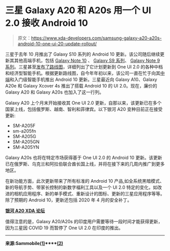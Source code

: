 # 三星 Galaxy A20 和 A20s 用一个 UI 2.0 接收 Android 10

> 原文：<https://www.xda-developers.com/samsung-galaxy-a20-a20s-android-10-one-ui-20-update-rollout/>

三星于去年 10 月推出了 Galaxy S10 系列的 Android 10 更新。该公司随后继续更新其其他高端手机，包括 [Galaxy Note 10](https://www.xda-developers.com/samsung-confirms-android-10-beta-coming-soon-galaxy-note-10/) 、 [Galaxy S9 系列](https://www.xda-developers.com/samsung-opens-an-android-10-beta-with-one-ui-2-0-for-the-galaxy-s9-s9/)、 [Galaxy Note 9 系列](https://www.xda-developers.com/samsung-opens-one-ui-2-android-10-beta-galaxy-note-9-korea/)。三星甚至[发布了路线图](https://www.xda-developers.com/samsung-reveals-one-ui-2-0-android-10-update-schedule-galaxy-smartphones/)，详细列出了它计划更新到 One UI‌ 2.0 的各种中档和经济型智能手机。根据更新路线图，自今年年初以来，该公司一直在忙于向其[中端](https://www.xda-developers.com/samsung-starts-rolling-out-android-10-with-one-ui-2-0-to-the-galaxy-a70/)和入门级智能手机推出 Android 10 更新。三星最近向 Galaxy A10、Galaxy A20e 和 Galaxy Xcover 4s 推出了搭载 Android 10 的 UI 2.0。现在，廉价的 Galaxy A20 和 Galaxy A20s 也加入了这一行列。

Galaxy A20 上个月末开始接收其 One UI‌ 2.0 更新，自那以来，该更新已在多个国家上线，包括俄罗斯、越南、智利和菲律宾。以下银河 A20 变种目前正在接受更新:

*   SM-A205F
*   sm-a205fn
*   SM-A205G
*   SM-A205GN
*   SM-A205YN

Galaxy A20s 也将在特定市场获得基于 One UI 2.0 的 Android 10 更新。该更新已在俄罗斯、乌克兰和阿拉伯联合酋长国上线，并将在接下来的几周内推广到更多地区。

在新功能方面，此次更新带来了所有标准的 Android 10 产品,如全系统黑暗模式、新的导航手势、带家长控制的新数字福利工具以及一个 UI 2.0 特定的变化，如改进的相机应用程序、新的单手模式、重新设计的图标、更新的三星应用程序等等。除了预期的 Android 10，更新还包括 2020 年 4 月的安全补丁。

**[银河 A20 XDA 论坛](https://forum.xda-developers.com/t/samsung-galaxy-a20)**

值得注意的是，Galaxy A20/A20s 的印度用户需要等待一段时间才能获得更新，因为三星因 COVID 19 而暂停了 One UI 2.0 在印度的推出。

* * *

**来源:Sammobile[(1)](https://www.sammobile.com/news/samsung-galaxy-a20-android-10-and-one-ui-2-0-update-now-available/)****[(2)](https://www.sammobile.com/news/galaxy-a20s-android-10-update-now-available/)**